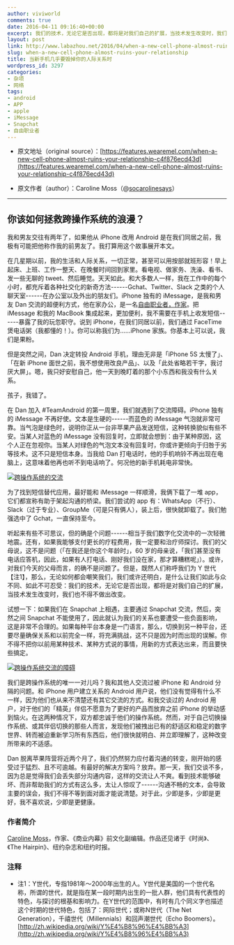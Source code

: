 ```yaml
---
author: viviworld
comments: true
date: 2016-04-11 09:16:40+00:00
excerpt: 我们的技术，无论它是否出现，都将是对我们自己的扩展，当技术发生改变时，我们也不得不做出改变。
layout: post
link: http://www.labazhou.net/2016/04/when-a-new-cell-phone-almost-ruins-your-relationship/
slug: when-a-new-cell-phone-almost-ruins-your-relationship
title: 当新手机几乎要毁掉你的人际关系时
wordpress_id: 3297
categories:
- 杂项
- 网络
tags:
- android
- APP
- apple
- iMessage
- Snapchat
- 自由职业者
---
```



	
  * 原文地址（original source）：[https://features.wearemel.com/when-a-new-cell-phone-almost-ruins-your-relationship-c4f876ecd43d](https://features.wearemel.com/when-a-new-cell-phone-almost-ruins-your-relationship-c4f876ecd43d)

	
  * 原文作者（author）：Caroline Moss（@[socarolinesays](https://twitter.com/socarolinesays)）





* * *





## 你该如何拯救跨操作系统的浪漫？


我和男友交往有两年了，如果他从 iPhone 改用 Android 是在我们同居之前，我极有可能把他称作我的前男友了。我打算用这个故事展开本文。

在几星期以前，我的生活和人际关系，一切正常，甚至可以用按部就班形容！早上起床、上班、工作一整天、在晚餐时间回到家里。看电视、做家务、洗澡、看书、发一些无聊的 tweet、然后睡觉。天天如此。和大多数人一样，我在工作中的每个小时，都充斥着各种社交化的新奇方法------Gchat、Twitter、Slack 之类的个人聊天室------在办公室以及外出的朋友们。iPhone 独有的 iMessage，是我和男友 Dan 交流的超便利方式，他在家办公，是一名[自由职业者，作家](http://www.labazhou.net/2016/03/how-i-used-writing-to-double-my-freelancing-rate-as-a-programmer/)。把 iMessage 和我的 MacBook 集成起来，更加便利，我不需要在手机上收发短信------暴露了我的玩忽职守。说到 iPhone，在我们同居以前，我们通过 FaceTime 煲电话粥（我都懂的！）。你可以称我们为……iPhone 家族。你基本上可以说，我们是果粉。

但是突然之间，Dan 决定转投 Android 手机，理由无非是「iPhone 5S 太慢了」、「在新 iPhone 面世之前，我不想使用改良产品」、以及「此处省略若干字，我讨厌大屏」。嗯，我只好安慰自己，他一天到晚盯着的那个小东西和我没有什么关系。

孩子，我错了。

在 Dan 加入 #TeamAndroid 的第一周里，我们就遇到了交流障碍。iPhone 独有的 iMessage 不再好使。文本是生硬的------而蓝色的 iMessage 气泡就非常可靠。当气泡是绿色时，说明你正从一台非苹果产品发送短信，这种转换貌似有些不安。当某人对蓝色的 iMessage 没有回复时，立即就会想到：由于某种原因，这个人正在忽视你。当某人对绿色的气泡文本没有回复时，你或许更倾向于归咎于劣等技术。这不只是短信本身。当我给 Dan 打电话时，他的手机响铃不再出现在电脑上，这意味着他再也听不到电话响了。何况他的新手机耗电非常快。

[![跨操作系统的交流](http://www.labazhou.net/wp-content/uploads/2016/04/1-qIWlpG-G_tVkCk4bdsrsIA.jpeg)](http://www.labazhou.net/wp-content/uploads/2016/04/1-qIWlpG-G_tVkCk4bdsrsIA.jpeg)

为了找到短信替代应用，最好能和 iMessage 一样顺滑，我俩下载了一堆 app，它们都宣称有助于架起沟通的桥梁。我们尝试的 app 有：WhatsApp（不行）、Slack（过于专业）、GroupMe（可是只有俩人），装上后，很快就卸载了。我们勉强选中了 Gchat，一直保持至今。

听起来有些不可思议，但的确是个问题------相当于我们数字化交流中的一次轻微地震。还有，如果我能够支付更长的疗程费用，我一定要和治疗师探讨。我们的父母说，这不是问题（「在我还是你这个年龄时」，60 岁的母亲说，「我们甚至没有电话应答机，因此，如果有人打电话、刚好我们没在家，那才算糟糕呢」）。或许，对我们今天的父母而言，的确不是问题了。但是，既然人们称呼我们为 Y 世代【注1】，那么，无论如何都会嘲笑我们，我们或许还明白，是什么让我们如此与众不同、如此不可忍受：我们的技术，无论它是否出现，都将是对我们自己的扩展，当技术发生改变时，我们也不得不做出改变。

试想一下：如果我们在 Snapchat 上相遇，主要通过 Snapchat 交流，然后，突然之间 Snapchat 不能使用了，因此就认为我们的关系也要遭受一些负面影响，这是非常不合理的。如果每种平台本身是一门语言，那么，切换到另一种平台，还要尽量确保关系和以前完全一样，将充满挑战，这不只是因为时而出现的误解。你不得不把你以前用某种技术、某种方式说的事情，用新的方式表达出来，而且要快些搞定。

[![跨操作系统交流的障碍](http://www.labazhou.net/wp-content/uploads/2016/04/1-G3upi9E07Pnm8dFT84Q0SQ.jpeg)](http://www.labazhou.net/wp-content/uploads/2016/04/1-G3upi9E07Pnm8dFT84Q0SQ.jpeg)

我们是跨操作系统的唯一一对儿吗？我和其他人交流过被 iPhone 和 Android 分隔的问题。和 iPhone 用户建立关系的 Android 用户说，他们没有觉得有什么不一样，因为他们也从来不清楚还有其它交流的方式。和我交谈过的 Android 用户，对于他们的「精英」伴侣不愿意为了更好的产品而放弃之前 iPhone 的举动感到恼火。在这两种情况下，双方都忠诚于他们的操作系统。然而，对于自己切换操作系统、或其伴侣切换的那些人而言，发现他们被拽出已有的舒适区和稳定的数字世界、转而被迫重新学习所有东西后，他们很快就明白、并立即理解了，这种改变所带来的不适感。

Dan 脱离苹果阵营将近两个月了，我们仍然努力应付着沟通的转变，刚开始的感受过于猛烈、且不可逾越。有最好的解决方案吗？放弃。那一天，我们交谈不多，因为总是觉得我们会丢失部分沟通内容，这样的交流让人不爽。看到技术能够破坏、而非帮助我们的方式有这么多，太让人惊叹了------沟通不畅的文本，会导致主要的误会，我们不得不等到面对面才能说清楚。对于此，少即是多，少即是更好，我不喜欢说，少即是更健康。


### 作者简介


[Caroline Moss](https://about.me/carolinemoss)，作家、《商业内幕》前文化副编辑。作品还见诸于《时尚》、《The Hairpin》、纽约杂志和纽约时报。


### 注释

* 注1：Y世代，专指1981年～2000年出生的人。Y世代是美国的一个世代名称，所谓的世代，就是指在某一段时期内出生的一批人群，他们具有代表性的特色，与探讨的根基和影响力。在Y世代的范围中，有时有几个同义字也描述这个时期的世代特色，包括了：网际世代；或称N世代（The Net Generation），千禧世代（Millennials）和回声潮世代（Echo Boomers）。[http://zh.wikipedia.org/wiki/Y%E4%B8%96%E4%BB%A3](http://zh.wikipedia.org/wiki/Y%E4%B8%96%E4%BB%A3) 

